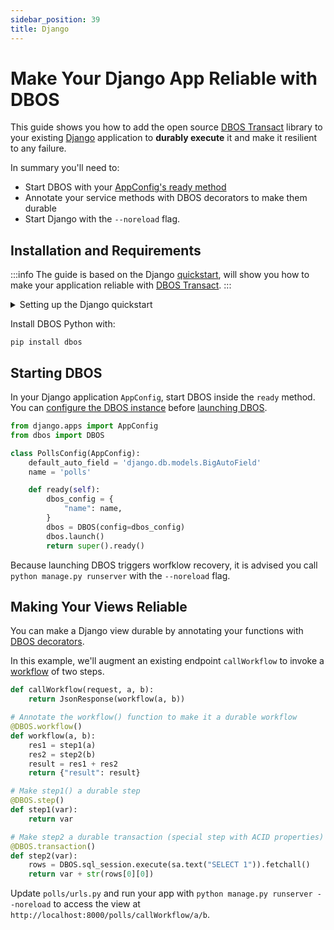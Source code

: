 ```yaml
---
sidebar_position: 39
title: Django
---
```


# Make Your Django App Reliable with DBOS

This guide shows you how to add the open source [DBOS Transact](https://github.com/dbos-inc/dbos-transact-py) library to your existing [Django](https://www.djangoproject.com/) application to **durably execute** it and make it resilient to any failure.

In summary you'll need to:
- Start DBOS with your [AppConfig's ready method](https://docs.djangoproject.com/en/5.2/ref/applications/#django.apps.AppConfig.ready)
- Annotate your service methods with DBOS decorators to make them durable
- Start Django with the `--noreload` flag.

## Installation and Requirements
:::info
The guide is based on the Django [quickstart](https://docs.djangoproject.com/en/5.2/intro/tutorial01/), will show you how to make your application reliable with [DBOS Transact](https://github.com/dbos-inc/dbos-transact-py).
:::

<details>
<summary>Setting up the Django quickstart</summary>

This application was created with:

```shell
python3 -m venv .venv
source .venv/bin/activate
pip install django
django-admin startproject djangodbos .
python manage.py startapp polls
```

Then, configure `djangodbos/settings.py` to [use Postgres](https://docs.djangoproject.com/en/5.2/ref/settings/#databases) and run `python manage.py migrate`.
</details>

Install DBOS Python with:
```shell
pip install dbos
```

## Starting DBOS

In your Django application `AppConfig`, start DBOS inside the `ready` method. You can [configure the DBOS instance](https://docs.dbos.dev/python/reference/configuration) before [launching DBOS](https://docs.dbos.dev/python/reference/dbos-class#launch).


```python
from django.apps import AppConfig
from dbos import DBOS

class PollsConfig(AppConfig):
    default_auto_field = 'django.db.models.BigAutoField'
    name = 'polls'

    def ready(self):
        dbos_config = {
            "name": name,
        }
        dbos = DBOS(config=dbos_config)
        dbos.launch()
        return super().ready()
```

Because launching DBOS triggers worfklow recovery, it is advised you call `python manage.py runserver` with the `--noreload` flag.

## Making Your Views Reliable

You can make a Django view durable by annotating your functions with [DBOS decorators](https://docs.dbos.dev/python/reference/decorators).

In this example, we'll augment an existing endpoint `callWorkflow` to invoke a [workflow](../python/tutorials/workflow-tutorial) of two steps.

```python
def callWorkflow(request, a, b):
    return JsonResponse(workflow(a, b))

# Annotate the workflow() function to make it a durable workflow
@DBOS.workflow()
def workflow(a, b):
    res1 = step1(a)
    res2 = step2(b)
    result = res1 + res2
    return {"result": result}

# Make step1() a durable step
@DBOS.step()
def step1(var):
    return var

# Make step2 a durable transaction (special step with ACID properties)
@DBOS.transaction()
def step2(var):
    rows = DBOS.sql_session.execute(sa.text("SELECT 1")).fetchall()
    return var + str(rows[0][0])
```

Update `polls/urls.py` and run your app with `python manage.py runserver --noreload` to access the view at `http://localhost:8000/polls/callWorkflow/a/b`.